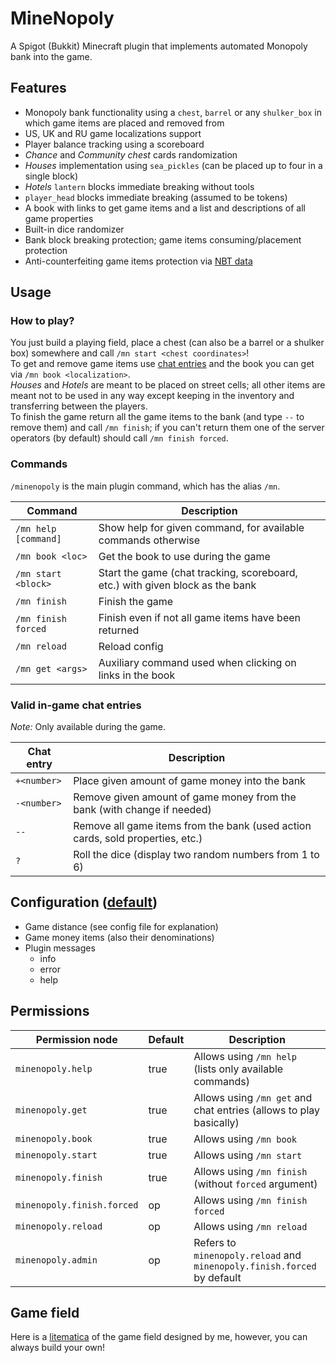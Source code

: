 # MineNopoly

A Spigot (Bukkit) Minecraft plugin that implements automated Monopoly bank into the game.


## Features

- Monopoly bank functionality using a `chest`, `barrel` or any `shulker_box` in which game items are placed and removed from
- US, UK and RU game localizations support
- Player balance tracking using a scoreboard
- _Chance_ and _Community chest_ cards randomization
- _Houses_ implementation using `sea_pickles` (can be placed up to four in a single block)
- _Hotels_ `lantern` blocks immediate breaking without tools
- `player_head` blocks immediate breaking (assumed to be tokens)
- A book with links to get game items and a list and descriptions of all game properties
- Built-in dice randomizer
- Bank block breaking protection; game items consuming/placement protection
- Anti-counterfeiting game items protection via [NBT data](https://minecraft.fandom.com/wiki/NBT_format)


## Usage

### How to play?

You just build a playing field, place a chest (can also be a barrel or a shulker box) somewhere and call `/mn start <chest coordinates>`!  
To get and remove game items use [chat entries](#valid-in-game-chat-entries) and the book you can get via `/mn book <localization>`.  
_Houses_ and _Hotels_ are meant to be placed on street cells; all other items are meant not to be used in any way except keeping in the inventory and transferring between the players.  
To finish the game return all the game items to the bank (and type `--` to remove them) and call `/mn finish`; if you can't return them one of the server operators (by default) should call `/mn finish forced`.

### Commands

`/minenopoly` is the main plugin command, which has the alias `/mn`.

| Command              | Description                                                                   |
|----------------------|-------------------------------------------------------------------------------|
| `/mn help [command]` | Show help for given command, for available commands otherwise                 |
| `/mn book <loc>`     | Get the book to use during the game                                           |
| `/mn start <block>`  | Start the game (chat tracking, scoreboard, etc.) with given block as the bank |
| `/mn finish`         | Finish the game                                                               |
| `/mn finish forced`  | Finish even if not all game items have been returned                          |
| `/mn reload`         | Reload config                                                                 |
| `/mn get <args>`     | Auxiliary command used when clicking on links in the book                     |

### Valid in-game chat entries

_Note:_ Only available during the game.

| Chat entry  | Description                                                                    |
|-------------|--------------------------------------------------------------------------------|
| `+<number>` | Place given amount of game money into the bank                                 |
| `-<number>` | Remove given amount of game money from the bank (with change if needed)        |
| `--`        | Remove all game items from the bank (used action cards, sold properties, etc.) |
| `?`         | Roll the dice (display two random numbers from 1 to 6)                         |


## Configuration ([default](/src/main/resources/config.yml))

- Game distance (see config file for explanation)
- Game money items (also their denominations)
- Plugin messages
  - info
  - error
  - help


## Permissions

| Permission node            | Default | Description                                                             |
|----------------------------|---------|-------------------------------------------------------------------------|
| `minenopoly.help`          | true    | Allows using `/mn help` (lists only available commands)                 |
| `minenopoly.get`           | true    | Allows using `/mn get` and chat entries (allows to play basically)      |
| `minenopoly.book`          | true    | Allows using `/mn book`                                                 |
| `minenopoly.start`         | true    | Allows using `/mn start`                                                |
| `minenopoly.finish`        | true    | Allows using `/mn finish` (without `forced` argument)                   |
| `minenopoly.finish.forced` | op      | Allows using `/mn finish forced`                                        |
| `minenopoly.reload`        | op      | Allows using `/mn reload`                                               |
| `minenopoly.admin`         | op      | Refers to `minenopoly.reload` and `minenopoly.finish.forced` by default |


## Game field

Here is a [litematica](https://github.com/RedDySter20/README/blob/main/minenopoly_field.litematic) of the game field designed by me, however, you can always build your own!
